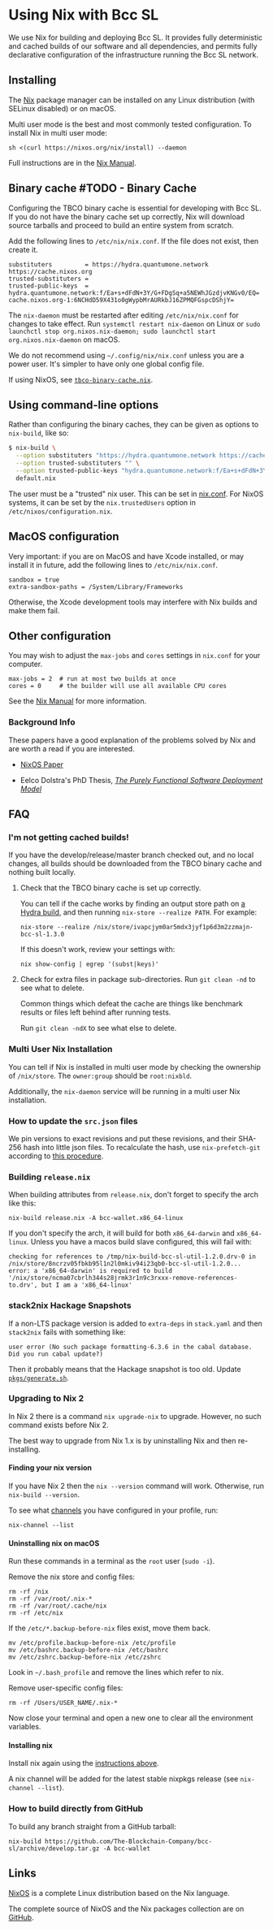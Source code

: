 # Using Nix with Bcc SL

We use Nix for building and deploying Bcc SL. It provides fully
deterministic and cached builds of our software and all dependencies,
and permits fully declarative configuration of the infrastructure
running the Bcc SL network.

## Installing

The [Nix](https://nixos.org/nix/) package manager can be installed on
any Linux distribution (with SELinux disabled) or on macOS.

Multi user mode is the best and most commonly tested configuration. To
install Nix in multi user mode:

    sh <(curl https://nixos.org/nix/install) --daemon

Full instructions are in the
[Nix Manual](https://nixos.org/nix/manual/#ch-installing-binary).

## Binary cache #TODO - Binary Cache

Configuring the TBCO binary cache is essential for developing with
Bcc SL. If you do not have the binary cache set up correctly, Nix
will download source tarballs and proceed to build an entire system
from scratch.

Add the following lines to `/etc/nix/nix.conf`. If the file does not
exist, then create it.

    substituters         = https://hydra.quantumone.network https://cache.nixos.org
    trusted-substituters =
    trusted-public-keys  = hydra.quantumone.network:f/Ea+s+dFdN+3Y/G+FDgSq+a5NEWhJGzdjvKNGv0/EQ= cache.nixos.org-1:6NCHdD59X431o0gWypbMrAURkbJ16ZPMQFGspcDShjY=

The `nix-daemon` must be restarted after editing `/etc/nix/nix.conf`
for changes to take effect. Run `systemctl restart nix-daemon` on Linux
or `sudo launchctl stop org.nixos.nix-daemon; sudo launchctl start
org.nixos.nix-daemon` on macOS.

We do not recommend using `~/.config/nix/nix.conf` unless you are a
power user. It's simpler to have only one global config file.

If using NixOS, see [`tbco-binary-cache.nix`](./tbco-binary-cache.nix).

## Using command-line options

Rather than configuring the binary caches, they can be given as options to
`nix-build`, like so:

```sh
$ nix-build \
  --option substituters "https://hydra.quantumone.network https://cache.nixos.org" \
  --option trusted-substituters "" \
  --option trusted-public-keys "hydra.quantumone.network:f/Ea+s+dFdN+3Y/G+FDgSq+a5NEWhJGzdjvKNGv0/EQ= cache.nixos.org-1:6NCHdD59X431o0gWypbMrAURkbJ16ZPMQFGspcDShjY=" \
  default.nix
```

The user must be a "trusted" nix user. This can be set in [nix.conf](https://nixos.org/nix/manual/#name-11).
For NixOS systems, it can be set by the `nix.trustedUsers` option in
`/etc/nixos/configuration.nix`.

## MacOS configuration

Very important: if you are on MacOS and have Xcode installed, or may
install it in future, add the following lines to `/etc/nix/nix.conf`.

    sandbox = true
    extra-sandbox-paths = /System/Library/Frameworks

Otherwise, the Xcode development tools may interfere with Nix builds
and make them fail.

## Other configuration

You may wish to adjust the `max-jobs` and `cores` settings in
`nix.conf` for your computer.

    max-jobs = 2  # run at most two builds at once
    cores = 0     # the builder will use all available CPU cores

See the [Nix Manual](https://nixos.org/nix/manual/#ch-files) for more
information.


### Background Info

These papers have a good explanation of the problems solved by Nix and
are worth a read if you are interested.

 * [NixOS Paper](https://nixos.org/~eelco/pubs/nixos-jfp-final.pdf)

 * Eelco Dolstra's PhD Thesis,
   [_The Purely Functional Software Deployment Model_](https://nixos.org/~eelco/pubs/phd-thesis.pdf)


## FAQ

### I'm not getting cached builds!

If you have the develop/release/master branch checked out, and no
local changes, all builds should be downloaded from the TBCO binary
cache and nothing built locally.

1. Check that the TBCO binary cache is set up correctly.

   You can tell if the cache works by finding an output store path on
   [a Hydra build](https://hydra.quantumone.network/job/serokell/bcc-sl/bcc-sl.x86_64-linux/latest#tabs-details),
   and then running `nix-store --realize PATH`. For example:

   ```
   nix-store --realize /nix/store/ivapcjym0ar5mdx3jyf1p6d3m2zzmajn-bcc-sl-1.3.0
   ```

   If this doesn't work, review your settings with:

   ```
   nix show-config | egrep '(subst|keys)'
   ```

2. Check for extra files in package sub-directories. Run `git clean
   -nd` to see what to delete.

   Common things which defeat the cache are things like benchmark
   results or files left behind after running tests.

   Run `git clean -ndX` to see what else to delete.

### Multi User Nix Installation

You can tell if Nix is installed in multi user mode by checking the
ownership of `/nix/store`. The `owner:group` should be `root:nixbld`.

Additionally, the `nix-daemon` service will be running in a multi user
Nix installation.


### How to update the `src.json` files

We pin versions to exact revisions and put these revisions, and their
SHA-256 hash into little json files. To recalculate the hash, use
`nix-prefetch-git` according to
[this procedure](https://github.com/The-Blockchain-Company/internal-documentation/wiki/Klarity#q-how-to-change-bcc-sl-version-for-klarity).

### Building `release.nix`

When building attributes from `release.nix`, don't forget to specify
the arch like this:

    nix-build release.nix -A bcc-wallet.x86_64-linux

If you don't specify the arch, it will build for both `x86_64-darwin`
and `x86_64-linux`. Unless you have a macos build slave configured,
this will fail with:

    checking for references to /tmp/nix-build-bcc-sl-util-1.2.0.drv-0 in /nix/store/8ncrzv05fbkb95l1n2l0mkiv94i23qb0-bcc-sl-util-1.2.0...
    error: a 'x86_64-darwin' is required to build '/nix/store/ncma07cbrlh344s28jrmk3r1n9c3rxxx-remove-references-to.drv', but I am a 'x86_64-linux'

### stack2nix Hackage Snapshots

If a non-LTS package version is added to `extra-deps` in `stack.yaml`
and then `stack2nix` fails with something like:

    user error (No such package formatting-6.3.6 in the cabal database. Did you run cabal update?)

Then it probably means that the Hackage snapshot is too old. Update
[`pkgs/generate.sh`](https://github.com/The-Blockchain-Company/bcc-sl/blob/develop/pkgs/generate.sh).

### Upgrading to Nix 2

In Nix 2 there is a command `nix upgrade-nix` to upgrade. However, no
such command exists before Nix 2.

The best way to upgrade from Nix 1.x is by uninstalling Nix and then
re-installing.

#### Finding your nix version

If you have Nix 2 then the `nix --version` command will
work. Otherwise, run `nix-build --version`.

To see what [channels](https://nixos.org/nix/manual/#sec-channels) you
have configured in your profile, run:

    nix-channel --list

#### Uninstalling nix on macOS

Run these commands in a terminal as the `root` user (`sudo -i`).

Remove the nix store and config files:

    rm -rf /nix
    rm -rf /var/root/.nix-*
    rm -rf /var/root/.cache/nix
    rm -rf /etc/nix

If the `/etc/*.backup-before-nix` files exist, move them back.

    mv /etc/profile.backup-before-nix /etc/profile
    mv /etc/bashrc.backup-before-nix /etc/bashrc
    mv /etc/zshrc.backup-before-nix /etc/zshrc

Look in `~/.bash_profile` and remove the lines which refer to nix.

Remove user-specific config files:

    rm -rf /Users/USER_NAME/.nix-*

Now close your terminal and open a new one to clear all the
environment variables.

#### Installing nix

Install nix again using the [instructions above](#installing).

A nix channel will be added for the latest stable nixpkgs release (see
`nix-channel --list`).


### How to build directly from GitHub

To build any branch straight from a GitHub tarball:

    nix-build https://github.com/The-Blockchain-Company/bcc-sl/archive/develop.tar.gz -A bcc-wallet


## Links

[NixOS](https://nixos.org/) is a complete Linux distribution based on
the Nix language.

The complete source of NixOS and the Nix packages collection are on
[GitHub](https://github.com/NixOS/nixpkgs).
